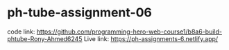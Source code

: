 # ph-tube-assignment-06
code link: https://github.com/programming-hero-web-course1/b8a6-build-phtube-Rony-Ahmed6245
Live link: https://ph-assignments-6.netlify.app/
